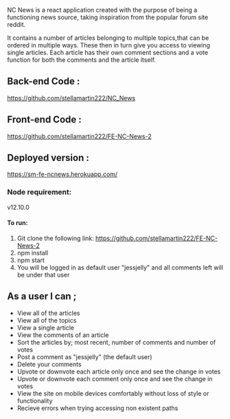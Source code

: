 NC News is a react application created with the purpose of being a functioning news source, taking inspiration from the popular forum site reddit.

It contains a number of articles belonging to multiple topics,that can be ordered in multiple ways. These then in turn give you access to viewing single articles. Each article has their own comment sections and a vote function for both the comments and the article itself. 

## Back-end Code :
https://github.com/stellamartin222/NC_News

## Front-end Code :
https://github.com/stellamartin222/FE-NC-News-2

## Deployed version :
https://sm-fe-ncnews.herokuapp.com/

### Node requirement:
v12.10.0

#### To run:
1. Git clone the following link: https://github.com/stellamartin222/FE-NC-News-2
2. npm install
3. npm start
4. You will be logged in as default user "jessjelly" and all comments left will be under that user

## As a user I can ;

- View all of the articles
- View all of the topics 
- View a single article
- View the comments of an article
- Sort the articles by; most recent, number of comments and number of votes 
- Post a comment as "jessjelly" (the default user)
- Delete your comments
- Upvote or downvote each article only once and see the change in votes
- Upvote or downvote each comment only once and see the change in votes
- View the site on mobile devices comfortably without loss of style or functionality
- Recieve errors when trying accessing non existent paths 
